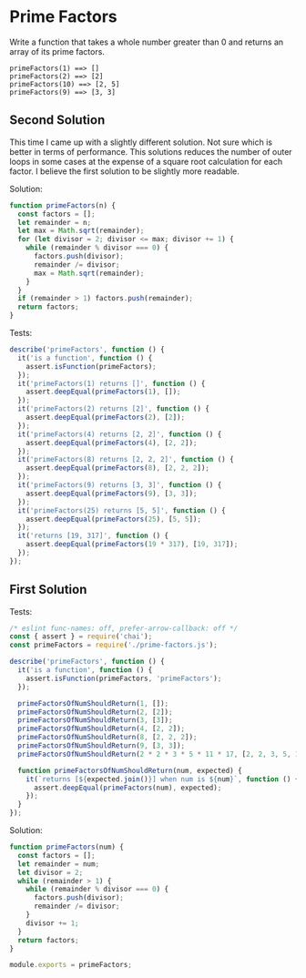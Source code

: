 # Prime Factors
Write a function that takes a whole number greater than 0 and returns an array of its prime factors.
```
primeFactors(1) ==> []
primeFactors(2) ==> [2]
primeFactors(10) ==> [2, 5]
primeFactors(9) ==> [3, 3]
```

## Second Solution
This time I came up with a slightly different solution. Not sure which is better in terms of performance. This solutions reduces the number of outer loops in some cases at the expense of a square root calculation for each factor. I believe the first solution to be slightly more readable.

Solution:
```javascript
function primeFactors(n) {
  const factors = [];
  let remainder = n;
  let max = Math.sqrt(remainder);
  for (let divisor = 2; divisor <= max; divisor += 1) {
    while (remainder % divisor === 0) {
      factors.push(divisor);
      remainder /= divisor;
      max = Math.sqrt(remainder);
    }
  }
  if (remainder > 1) factors.push(remainder);
  return factors;
}
```
Tests:
```javascript
describe('primeFactors', function () {
  it('is a function', function () {
    assert.isFunction(primeFactors);
  });
  it('primeFactors(1) returns []', function () {
    assert.deepEqual(primeFactors(1), []);
  });
  it('primeFactors(2) returns [2]', function () {
    assert.deepEqual(primeFactors(2), [2]);
  });
  it('primeFactors(4) returns [2, 2]', function () {
    assert.deepEqual(primeFactors(4), [2, 2]);
  });
  it('primeFactors(8) returns [2, 2, 2]', function () {
    assert.deepEqual(primeFactors(8), [2, 2, 2]);
  });
  it('primeFactors(9) returns [3, 3]', function () {
    assert.deepEqual(primeFactors(9), [3, 3]);
  });
  it('primeFactors(25) returns [5, 5]', function () {
    assert.deepEqual(primeFactors(25), [5, 5]);
  });
  it('returns [19, 317]', function () {
    assert.deepEqual(primeFactors(19 * 317), [19, 317]);
  });
});
```


## First Solution
Tests:
```javascript
/* eslint func-names: off, prefer-arrow-callback: off */
const { assert } = require('chai');
const primeFactors = require('./prime-factors.js');

describe('primeFactors', function () {
  it('is a function', function () {
    assert.isFunction(primeFactors, 'primeFactors');
  });

  primeFactorsOfNumShouldReturn(1, []);
  primeFactorsOfNumShouldReturn(2, [2]);
  primeFactorsOfNumShouldReturn(3, [3]);
  primeFactorsOfNumShouldReturn(4, [2, 2]);
  primeFactorsOfNumShouldReturn(8, [2, 2, 2]);
  primeFactorsOfNumShouldReturn(9, [3, 3]);
  primeFactorsOfNumShouldReturn(2 * 2 * 3 * 5 * 11 * 17, [2, 2, 3, 5, 11, 17]);

  function primeFactorsOfNumShouldReturn(num, expected) {
    it(`returns [${expected.join()}] when num is ${num}`, function () {
      assert.deepEqual(primeFactors(num), expected);
    });
  }
});
```
Solution:
```javascript
function primeFactors(num) {
  const factors = [];
  let remainder = num;
  let divisor = 2;
  while (remainder > 1) {
    while (remainder % divisor === 0) {
      factors.push(divisor);
      remainder /= divisor;
    }
    divisor += 1;
  }
  return factors;
}

module.exports = primeFactors;
```